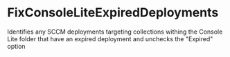 # FixConsoleLiteExpiredDeployments
Identifies any SCCM deployments targeting collections withing the Console Lite folder that have an expired deployment and unchecks the "Expired" option
